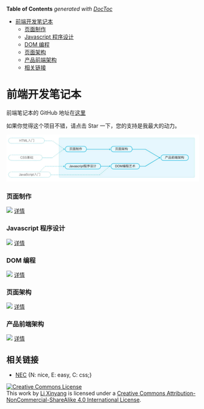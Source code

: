 <!-- START doctoc generated TOC please keep comment here to allow auto update -->
<!-- DON'T EDIT THIS SECTION, INSTEAD RE-RUN doctoc TO UPDATE -->
**Table of Contents**  *generated with [DocToc](https://github.com/thlorenz/doctoc)*

- [前端开发笔记本](#%E7%9F%A5%E8%AF%86%E4%BD%93%E7%B3%BB%E5%86%85%E5%AE%B9%E8%AE%B0%E5%BD%95)
    - [页面制作](#%E9%A1%B5%E9%9D%A2%E5%88%B6%E4%BD%9C)
    - [Javascript 程序设计](#javascript-%E7%A8%8B%E5%BA%8F%E8%AE%BE%E8%AE%A1)
    - [DOM 编程](#dom-%E7%BC%96%E7%A8%8B)
    - [页面架构](#%E9%A1%B5%E9%9D%A2%E6%9E%B6%E6%9E%84)
    - [产品前端架构](#%E4%BA%A7%E5%93%81%E5%89%8D%E7%AB%AF%E6%9E%B6%E6%9E%84)
  - [相关链接](#%E7%9B%B8%E5%85%B3%E9%93%BE%E6%8E%A5)

<!-- END doctoc generated TOC please keep comment here to allow auto update -->

# 前端开发笔记本

前端笔记本的 GitHub 地址在[这里](https://github.com/li-xinyang/FEND_Note)

如果你觉得这个项目不错，请点击 Star 一下，您的支持是我最大的动力。

![](img/C/career-path.jpg)

### 页面制作

![](http://progressed.io/bar/100?title=Progress) [详情](chapter1/00_intro.md)

### Javascript 程序设计

![](http://progressed.io/bar/87?title=Progress) [详情](chapter2/00_intro.md)

### DOM 编程

![](http://progressed.io/bar/0?title=Progress) [详情](#)

### 页面架构

![](http://progressed.io/bar/0?title=Progress) [详情](#)

### 产品前端架构

![](http://progressed.io/bar/0?title=Progress) [详情](#)

## 相关链接

- [NEC](http://nec.netease.com/) {N: nice, E: easy, C: css;}

<a rel="license" href="http://creativecommons.org/licenses/by-nc-sa/4.0/"><img alt="Creative Commons License" style="border-width:0" src="https://i.creativecommons.org/l/by-nc-sa/4.0/80x15.png" /></a><br />This work by <a xmlns:cc="http://creativecommons.org/ns#" href="li-xinyang.com" property="cc:attributionName" rel="cc:attributionURL">Li Xinyang</a> is licensed under a <a rel="license" href="http://creativecommons.org/licenses/by-nc-sa/4.0/">Creative Commons Attribution-NonCommercial-ShareAlike 4.0 International License</a>.